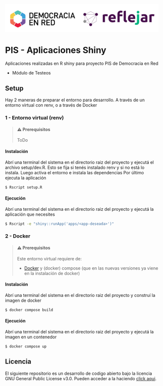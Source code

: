 ![Header](assets/img/ryder_isologotipos.png)

# PIS - Aplicaciones Shiny

Aplicaciones realizadas en R shiny para proyecto PIS de Democracia en Red

- Módulo de Testeos

## Setup

Hay 2 maneras de preparar el entorno para desarrollo. A través de un entorno virtual con renv, o a través de Docker

### 1 - Entorno virtual (renv)

> #### ⚠️ Prerequisitos
> 
> ToDo
>

#### Instalación

Abrí una terminal del sistema en el directorio raiz del proyecto y ejecutá el archivo setup/dev.R.
Esto se fija si tenés instalado renv y si no está lo instala. Luego activa el entorno e instala las dependencias
Por último ejecuta la aplicación

```bash
$ Rscript setup.R
```

#### Ejecución

Abrí una terminal del sistema en el directorio raiz del proyecto y ejecutá la aplicación que necesites


```bash
$ Rscript -e "shiny::runApp('apps/<app-deseada>')"
```

### 2 - Docker

> #### ⚠️ Prerequisitos
> 
> Este entorno virtual requiere de:
> - [Docker](https://docs.docker.com/engine/install/_) y (docker) compose (que en las nuevas versiones ya viene en la instalación de docker)

#### Instalación

Abrí una terminal del sistema en el directorio raiz del proyecto y construí la imagen de docker

```bash
$ docker compose build
```

#### Ejecución

Abrí una terminal del sistema en el directorio raiz del proyecto y ejecutá la imagen en un contenedor

```bash
$ docker compose up
```


## Licencia

El siguiente repositorio es un desarrollo de codigo abierto bajo la licencia GNU General Public License v3.0. Pueden acceder a la haciendo [click aqui](./LICENSE).

